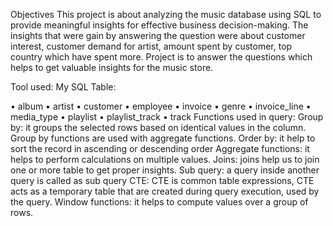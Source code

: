 Objectives 
This project is about analyzing the music database using SQL to provide meaningful insights for effective business decision-making. The insights that were gain by answering the question were about customer interest, customer demand for artist, amount spent by customer, top country which have spent more. Project is to answer the questions which helps to get valuable insights for the music store.

Tool used:
My SQL
Table:

• album
• artist
• customer
• employee
• invoice
• genre
• invoice_line
• media_type
• playlist
• playlist_track
• track
Functions used in query:
Group by: it groups the selected rows based on identical values in the column. Group by functions are used with aggregate functions. 
Order by: it help to sort the record in ascending or descending order 
Aggregate functions: it helps to perform calculations on multiple values. 
Joins: joins help us to join one or more table to get proper insights. 
Sub query: a query inside another query is called as sub query 
CTE: CTE is common table expressions, CTE acts as a temporary table that are created during query execution, used by the query. 
Window functions: it helps to compute values over a group of rows.
